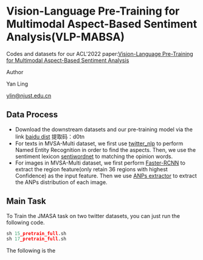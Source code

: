 # Vision-Language Pre-Training for Multimodal Aspect-Based Sentiment Analysis(VLP-MABSA)
Codes and datasets for our ACL'2022 paper:[Vision-Language Pre-Training for Multimodal Aspect-Based Sentiment Analysis]()

Author

Yan Ling

ylin@njust.edu.cn

## Data Process
- Download the downstream datasets and our pre-training model via the link [baidu dist](https://pan.baidu.com/s/11INRcFpoBR-6iggukx1VtA) 提取码：d0tn
- For texts in MVSA-Multi dataset, we first use [twitter_nlp](https://github.com/aritter/twitter_nlp) to perform Named Entity Recognition in order to find the aspects. Then, we use the sentiment lexicon [sentiwordnet](https://github.com/zeeeyang/lexicon_rnn/tree/master/lexicons) to matching the opinion words.
- For images in MVSA-Multi dataset, we first perform [Faster-RCNN](https://github.com/jiasenlu/bottom-up-attention) to extract the region feature(only retain 36 regions with highest Confidence) as the input feature. Then we use [ANPs extractor](https://github.com/stephen-pilli/DeepSentiBank) to extract the ANPs distribution of each image.
## Main Task
To Train the JMASA task on two twitter datasets, you can just run the following code. 
  ```python
  sh 15_pretrain_full.sh
  sh 17_pretrain_full.sh
  ```
The following is the 

